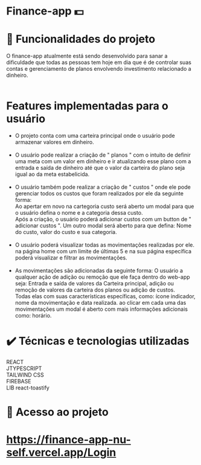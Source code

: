 # Finance-app 💵

# 🔨 Funcionalidades do projeto 

O finance-app atualmente está sendo desenvolvido para sanar a dificuldade que todas as pessoas tem hoje em dia que é de controlar suas contas e gerenciamento de planos envolvendo investimento relacionado a dinheiro.<br><br>

# Features implementadas para o usuário

- O projeto conta com uma carteira principal onde o usuário pode armazenar valores em dinheiro. <br><br>
- O usuário pode realizar a criação de " planos " com o intuito de definir uma meta com um valor em dinheiro e ir atualizando esse plano com a entrada e saída de dinheiro até que o valor da carteira do plano seja igual ao da meta estabelicida.<br><br>
- O usuário também pode realizar a criação de " custos " onde ele pode gerenciar todos os custos que foram realizados por ele da seguinte forma: <br> 
Ao apertar em novo na cartegoria custo será aberto um modal para que o usuário defina o nome e a categoria dessa custo.<br> 
Após a criação, o usuário poderá adicionar custos com um button de " adicionar custos ". Um outro modal será aberto para que defina: Nome do custo, valor do custo e sua categoria. <br><br>
- O usuário poderá visualizar todas as movimentações realizadas por ele. na página home com um limite de últimas 5 e na sua página específica poderá visualizar e filtrar as movimentações. <br><br>
- As movimentações são adicionadas da seguinte forma: 
O usuário a qualquer ação de adição ou remoção que ele faça dentro do web-app seja: Entrada e saída de valores da Carteira principal, adição ou remoção de valores da carteira dos planos ou adição de custos. <br>
Todas elas com suas características específicas, como: ícone indicador, nome da movimentação e data realizada. ao clicar em cada uma das movimentações um modal é aberto com mais informações adicionais como: horário.




# ✔️ Técnicas e tecnologias utilizadas
REACT <br>
JTYPESCRIPT <br>
TAILWIND CSS <br>
FIREBASE <br>
LIB react-toastify


# 📁 Acesso ao projeto
# https://finance-app-nu-self.vercel.app/Login

